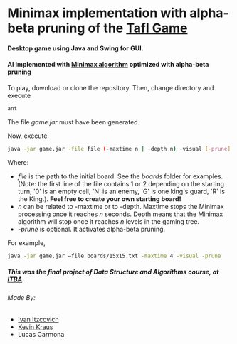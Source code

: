 # Minimax implementation with alpha-beta pruning of the [Tafl Game](https://en.wikipedia.org/wiki/Tafl_games)

#### Desktop game using Java and Swing for GUI. 
#### AI implemented with [Minimax algorithm](https://en.wikipedia.org/wiki/Minimax) optimized with alpha-beta pruning

To play, download or clone the repository. Then, change directory and execute

```bash
ant
```

The file *game.jar* must have been generated.

Now, execute

```bash
java -jar game.jar -file file (-maxtime n | -depth n) -visual [-prune]
```

Where:
* *file* is the path to the initial board. See the *boards* folder for examples. (Note: the first line of the file contains 1 or 2 depending on the starting turn, '0' is an empty cell, 'N' is an enemy, 'G' is one king's guard, 'R' is the King.). **Feel free to create your own starting board!**
* *n* can be related to -maxtime or to -depth. Maxtime stops the Minimax processing once it reaches *n* seconds. Depth means that the Minimax algorithm will stop once it reaches *n* levels in the gaming tree.
* *-prune* is optional. It activates alpha-beta pruning.

For example,
```bash
java -jar game.jar –file boards/15x15.txt -maxtime 4 -visual -prune
```

##### This was the final project of Data Structure and Algorithms course, at [ITBA](http://itba.edu.ar/).

###### Made By:
* [Ivan Itzcovich](https://github.com/iitzco)
* [Kevin Kraus](https://github.com/kevinkraus92)
* Lucas Carmona




